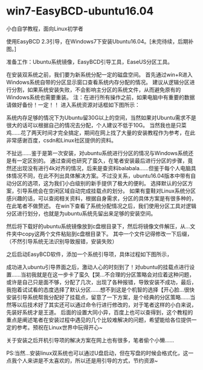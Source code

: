 # win7-EasyBCD-ubuntu16.04
小白自学教程，面向Linux初学者


使用EasyBCD 2.3引导，在Windows7下安装Ubuntu16.04。[未完待续，后期补图。]

准备工作：Ubuntu系统镜像，EasyBCD引导工具，EaseUS分区工具。

在安装双系统之前，我们要为新系统分配一定的磁盘空间。
首先通过win+R进入Windows系统自带的分区显示窗口查看系统内存分配的情况。
建议从逻辑分区进行分割，如果系统安装失败，不会影响主分区的系统文件，从而避免原有的Windows系统也需要重装。
注：在进行所有操作之前，如果电脑中有重要的数据请做好备份！一定！！
进入系统资源对话框如下图所示：

系统内存足够的情况下为Ubuntu留30G以上的空间，当然如果对Ubuntu需求不是很大的话可以根据自己的情况去分配，个人建议不低于10G。
当然我也是只菜鸡……花了两天时间才完全搞定，期间在网上找了大量的安装教程作为参考，在此非常感谢百度，csdn和Linux社区提供的资料。

不扯远……鉴于是第一次安装，对ubuntu系统进行分区的情况与Windows系统还是有一定区别的。
通过查阅也研究了蛮久，在笔者安装最后进行分区的步骤，竟然还出现没有进行4k对齐的情况，后来是查资料balabala……但鉴于每个人电脑具体情况不同，在此不列出具体解决方案。不过没关系，ubuntu16.04版本中带有自动分区的选项，这为我们小白级别的新手提供了极大的便利。
选择默认的分区方案，引导系统会在空闲区域自动完成挂载点的划分。
如果有童鞋对Linux系统分区感兴趣的话，可以查阅相关资料，根据自身需求，分区的具体方案是有很多种的，在此笔者不做赘述。
在win下查看了系统分配情况之后，我们使用分区工具对逻辑分区进行划分，也就是为ubuntu系统先留出来足够的安装空间。

然后将下载好的ubuntu系统镜像放到c盘根目录下，然后将镜像文件解压，从…文件夹中copy这两个文件粘贴到c盘根目录下。
其中一个文件记得修改一下后缀，（不然引导系统无法识别导致报错，安装失败）

之后启动EasyBCD软件，添加一个系统引导项，具体过程如下图所示，

成功进入ubuntu引导界面之后，激动人心的时刻到了！对ubuntu的挂载点进行设置……当初我就是在这一步卡了蛮久【哭…不合理的分区策略会对应着这种问题，或许是自己只是面不够，分配了几次，出现了各种报错，导致安装不成功，最后，我抱着试试看的态度选择了默认分区……想不到这是个机智的选择【开心脸…很快安装引导系统帮我分配好了挂载点，留意了一下方案，是个经典的分区策略……当然等以后技术好了其实还可以通过命令行进行修改的，对于笔者这样的小白来说，先装好系统才是王道。
后面的设置大同小异，百度上也可以查得到，这个教程的重点是阐述笔者在安装过程中遇见的几个比较难解决的问题，希望能给各位提供一定的参考。预祝在Linux世界中玩得开心~

关于安装之后开机引导项的解决方案在网上也有很多，笔者偷个小懒……

PS:当然…安装linux双系统也可以通过U盘启动，但在写盘的时候会格式化，这一点我个人来讲是不太喜欢的，所以还是用引导的方式，节约资源~
